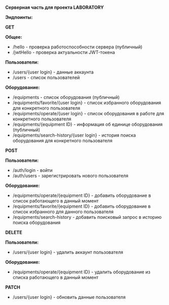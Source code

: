 **Серверная часть для проекта LABORATORY**

**Эндпоинты:**

**GET**

**Общее:**
* /hello - проверка работоспособности сервера (публичный)  
* /jwtHello - проверка актуальности JWT-токена  

**Пользователи:**
* /users/{user login} - данные аккаунта  
* /users - список пользователей  

**Оборудование:**
* /equipments - список оборудования  (публичный)  
* /equipments/favorite/{user login} - список избранного оборудования для конкретного пользователя  
* /equipments/operate/{user login} - список оборудования в работе для конкретного пользователя  
* /equipments/{equipment ID} - информация об единице оборудования (публичный)  
* /equipments/search-history/{user login} - история поиска оборудования для конкретного пользователя  

**POST**

**Пользователи:**
* /auth/login - войти  
* /auth/users - зарегистрировать нового пользователя  

**Оборудование:**
* /equipments/operate/{equipment ID} - добавить оборудование в список работающего в данный момент  
* /equipments/favorite/{equipment ID} - добавить оборудование в список избранного для данного пользователя  
* /equipments/search-history - добавить поисковый запрос в историю поиска оборудования  

**DELETE**

**Пользователи:**
* /users/{user login} - удалить аккаунт пользователя  

**Оборудование:**
* /equipments/operate/{equipment ID} - удалить оборудование из списка работающего в данный момент  

**PATCH**  
* /users/{user login} - обновить данные пользователя

